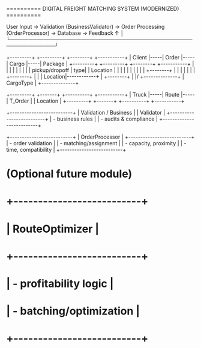 ========== DIGITAL FREIGHT MATCHING SYSTEM (MODERNIZED) ==========

User Input → Validation (BusinessValidator) → Order Processing (OrderProcessor) → Database → Feedback
     ↑                                                              │
     └──────────────────────────────────────────────────────────────┘

+---------+     +---------+     +--------+     +-----------+
|  Client |-----| Order   |-----| Cargo  |-----| Package   |
+---------+     +---------+     +--------+     +-----------+
      |             |             |               |
      |             |             |               |
      |        pickup/dropoff     |           type|
      |         Location          |               |
      |             |             |               |
      |             |             |               |
      +--------+    |             |               |
               |    |             |               |
           +--------+             |               |
           | Location|------------+               |
           +--------+                             |
                                                 \|/
                                           +--------------+
                                           |  CargoType   |
                                           +--------------+

+---------+     +-------+     +----------+     +-----------+
|  Truck  |-----| Route |-----| T_Order  |     | Location  |
+---------+     +-------+     +----------+     +-----------+

+--------------------------+
| Validation / Business    |
| Validator                |
+--------------------------+
| - business rules         |
| - audits & compliance    |
+--------------------------+

+--------------------------+
| OrderProcessor           |
+--------------------------+
| - order validation       |
| - matching/assignment    |
| - capacity, proximity    |
| - time, compatibility    |
+--------------------------+

# (Optional future module)
# +--------------------------+
# | RouteOptimizer           |
# +--------------------------+
# | - profitability logic    |
# | - batching/optimization  |
# +--------------------------+